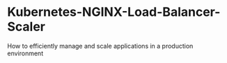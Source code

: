 # Kubernetes-NGINX-Load-Balancer-Scaler
How to efficiently manage and scale applications in a production environment
